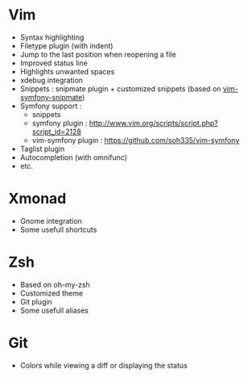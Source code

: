 Vim
===

* Syntax highlighting
* Filetype plugin (with indent)
* Jump to the last position when reopening a file
* Improved status line
* Highlights unwanted spaces
* xdebug integration
* Snippets : snipmate plugin + customized snippets (based on [vim-symfony-snipmate](https://github.com/themouette/vim-symfony-snipmate))
* Symfony support :
    * snippets
    * symfony plugin : http://www.vim.org/scripts/script.php?script_id=2128
    * vim-symfony plugin : https://github.com/soh335/vim-symfony
* Taglist plugin
* Autocompletion (with omnifunc)
* etc.


Xmonad
======

* Gnome integration
* Some usefull shortcuts


Zsh
===

* Based on oh-my-zsh
* Customized theme
* Git plugin
* Some usefull aliases


Git
===

* Colors while viewing a diff or displaying the status
